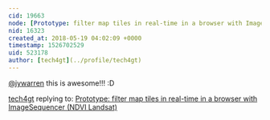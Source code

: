```yaml
---
cid: 19663
node: [Prototype: filter map tiles in real-time in a browser with ImageSequencer (NDVI Landsat)](../notes/warren/05-10-2018/prototype-filter-map-tiles-in-real-time-in-a-browser-with-imagesequencer-ndvi-landsat)
nid: 16323
created_at: 2018-05-19 04:02:09 +0000
timestamp: 1526702529
uid: 523178
author: [tech4gt](../profile/tech4gt)
---
```


[@jywarren](/profile/jywarren) this is awesome!!! :D


[tech4gt](../profile/tech4gt) replying to: [Prototype: filter map tiles in real-time in a browser with ImageSequencer (NDVI Landsat)](../notes/warren/05-10-2018/prototype-filter-map-tiles-in-real-time-in-a-browser-with-imagesequencer-ndvi-landsat)


